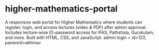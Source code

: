 # higher-mathematics-portal
A responsive web portal for Higher Mathematics where students can register, login, and access lectures (video &amp; PDF) after admin approval. Includes lecture-wise ID-password access for IFAS, Pathshala, Gurukulam, and more. Built with HTML, CSS, and JavaScript.
admin login = id=123, pasword=abhinav
